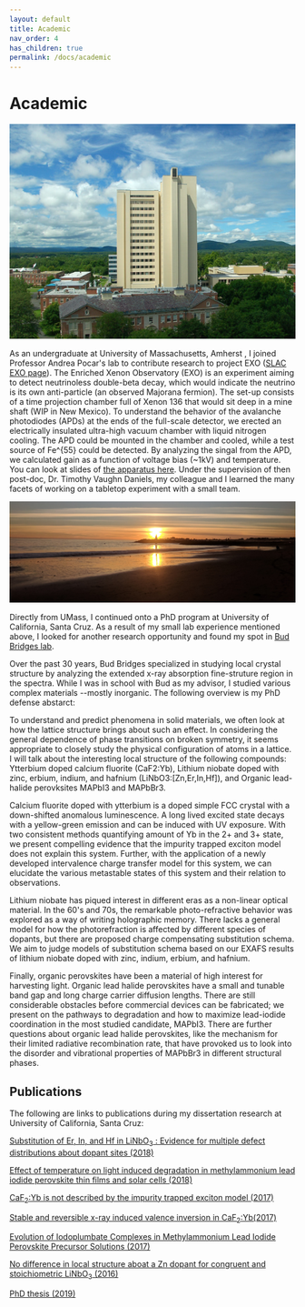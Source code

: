 ```yaml
---
layout: default
title: Academic
nav_order: 4
has_children: true
permalink: /docs/academic
---
```


# Academic

![Lederle Research Tower](/assets/lgrt.jpg) 


As an undergraduate at University of Massachusetts, Amherst , I joined
Professor Andrea Pocar's lab to contribute research to project EXO ([SLAC EXO
page](https://www-project.slac.stanford.edu/exo/)). The Enriched Xenon
Observatory (EXO) is an experiment aiming to detect neutrinoless double-beta
decay, which would indicate the neutrino is its own anti-particle (an observed
Majorana fermion). The set-up consists of a time projection chamber full of
Xenon 136 that would sit deep in a mine shaft (WIP in New Mexico). To
understand the behavior of the avalanche photodiodes (APDs) at the ends of the
full-scale detector, we erected an electrically insulated ultra-high vacuum
chamber with liquid nitrogen cooling. The APD could be mounted in the chamber
and cooled, while a test source of Fe^{55} could be detected. By analyzing the
singal from the APD, we calculated gain as a function of voltage bias (~1kV)
and temperature. You can look at slides of [the apparatus
here](/assets/apdslides.pdf).  Under the supervision of then post-doc, Dr.
Timothy Vaughn Daniels, my colleague and I learned the many facets of working
on a tabletop experiment with a small team. 




![Seabright Beach at Sunset](/assets/lighthousesunsetbanner.jpg) 

Directly from UMass, I continued onto a PhD program at University of
California, Santa Cruz. As a result of my small lab experience mentioned above,
I looked for another research opportunity and found my spot in [Bud Bridges lab](http://exafs.ucsc.edu/). 

Over the past 30 years, Bud Bridges specialized in studying local crystal
structure by analyzing the extended x-ray absorption fine-struture region in
the spectra. While I was in school with Bud as my advisor, I studied various
complex materials --mostly inorganic. The following overview is my PhD defense
abstarct:

To understand and predict phenomena in solid materials, we often look at how
the lattice structure brings about such an effect. In considering the general
dependence of phase transitions on broken symmetry, it seems appropriate to
closely study the physical configuration of atoms in a lattice. I will talk
about the interesting local structure of the following compounds: Ytterbium
doped calcium fluorite (CaF2:Yb), Lithium niobate doped with zinc, erbium,
indium, and hafnium (LiNbO3:[Zn,Er,In,Hf]), and Organic lead-halide perovksites
MAPbI3 and MAPbBr3. 

Calcium fluorite doped with ytterbium is a doped simple FCC crystal with a
down-shifted anomalous luminescence. A long lived excited state decays with a
yellow-green emission and can be induced with UV exposure. With  two consistent
methods quantifying amount of Yb in the 2+ and 3+ state, we present compelling
evidence that the impurity trapped exciton model does not explain this system.
Further, with the application of a newly developed intervalence charge transfer
model for this system, we can elucidate the various metastable states of this
system and their relation to observations. 
        

Lithium niobate has piqued interest in different eras as a non-linear optical
material. In the 60's and 70s, the remarkable photo-refractive behavior was
explored as a way of writing holographic memory. There lacks a general model
for how the photorefraction is affected by different species of dopants, but
there are proposed charge compensating substitution schema. We aim to judge
models of substitution schema based on our EXAFS results of lithium niobate
doped with zinc, indium, erbium, and hafnium. 


Finally,  organic perovskites have been a material of high interest for
harvesting light. Organic lead halide perovskites have a small and tunable band
gap and long charge carrier diffusion lengths. There are still considerable
obstacles before commercial devices can be fabricated; we present on the
pathways to degradation and how to maximize lead-iodide coordination in the
most studied candidate, MAPbI3. There are further questions about organic lead
halide perovskites, like the mechanism for their limited radiative
recombination rate, that have provoked us to look into the disorder and
vibrational properties of MAPbBr3 in different structural phases.

## Publications
The following are links to publications during my dissertation research at University of California, Santa Cruz:



[Substitution of Er, In, and Hf in LiNbO<sub>3</sub> : Evidence for multiple defect
distributions about dopant sites (2018)](/assets/qsit05_v1_2page.pdf)

[Effect of temperature on light induced degradation in methylammonium
lead iodide perovskite thin films and solar cells (2018)](/assets/1-s2.0-S0927024817305482-main.pdf)

[CaF<sub>2</sub>:Yb is not described by the impurity trapped exciton model (2017)](/assets/acs.jpclett.7b01103.pdf)

[Stable and reversible x-ray induced valence inversion in CaF<sub>2</sub>:Yb(2017)](/assets/acs.jpcc.7b09161.pdf)


[Evolution of Iodoplumbate Complexes in Methylammonium Lead
Iodide Perovskite Precursor Solutions (2017)](/assets/acs.chemmater.6b04917.pdf)



[No difference in local structure aboat a Zn dopant for congruent and stoichiometric LiNbO<sub>3</sub>  (2016)](assets/PhysRevB.94.014101.pdf)

[PhD thesis (2019)](/assets/thesis_public.pdf)
